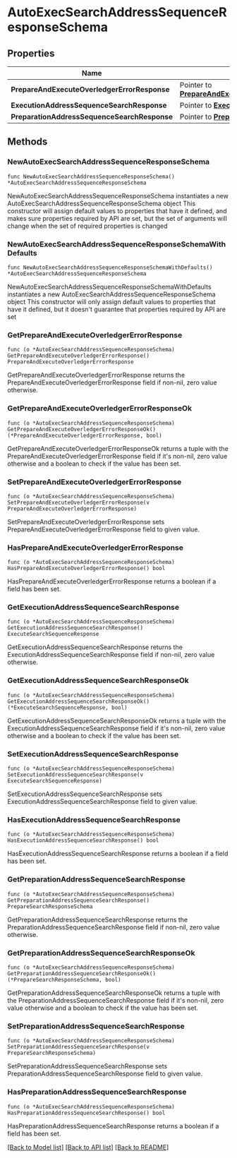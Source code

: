 # AutoExecSearchAddressSequenceResponseSchema

## Properties

Name | Type | Description | Notes
------------ | ------------- | ------------- | -------------
**PrepareAndExecuteOverledgerErrorResponse** | Pointer to [**PrepareAndExecuteOverledgerErrorResponse**](PrepareAndExecuteOverledgerErrorResponse.md) |  | [optional] 
**ExecutionAddressSequenceSearchResponse** | Pointer to [**ExecuteSearchSequenceResponse**](ExecuteSearchSequenceResponse.md) |  | [optional] 
**PreparationAddressSequenceSearchResponse** | Pointer to [**PrepareSearchResponseSchema**](PrepareSearchResponseSchema.md) |  | [optional] 

## Methods

### NewAutoExecSearchAddressSequenceResponseSchema

`func NewAutoExecSearchAddressSequenceResponseSchema() *AutoExecSearchAddressSequenceResponseSchema`

NewAutoExecSearchAddressSequenceResponseSchema instantiates a new AutoExecSearchAddressSequenceResponseSchema object
This constructor will assign default values to properties that have it defined,
and makes sure properties required by API are set, but the set of arguments
will change when the set of required properties is changed

### NewAutoExecSearchAddressSequenceResponseSchemaWithDefaults

`func NewAutoExecSearchAddressSequenceResponseSchemaWithDefaults() *AutoExecSearchAddressSequenceResponseSchema`

NewAutoExecSearchAddressSequenceResponseSchemaWithDefaults instantiates a new AutoExecSearchAddressSequenceResponseSchema object
This constructor will only assign default values to properties that have it defined,
but it doesn't guarantee that properties required by API are set

### GetPrepareAndExecuteOverledgerErrorResponse

`func (o *AutoExecSearchAddressSequenceResponseSchema) GetPrepareAndExecuteOverledgerErrorResponse() PrepareAndExecuteOverledgerErrorResponse`

GetPrepareAndExecuteOverledgerErrorResponse returns the PrepareAndExecuteOverledgerErrorResponse field if non-nil, zero value otherwise.

### GetPrepareAndExecuteOverledgerErrorResponseOk

`func (o *AutoExecSearchAddressSequenceResponseSchema) GetPrepareAndExecuteOverledgerErrorResponseOk() (*PrepareAndExecuteOverledgerErrorResponse, bool)`

GetPrepareAndExecuteOverledgerErrorResponseOk returns a tuple with the PrepareAndExecuteOverledgerErrorResponse field if it's non-nil, zero value otherwise
and a boolean to check if the value has been set.

### SetPrepareAndExecuteOverledgerErrorResponse

`func (o *AutoExecSearchAddressSequenceResponseSchema) SetPrepareAndExecuteOverledgerErrorResponse(v PrepareAndExecuteOverledgerErrorResponse)`

SetPrepareAndExecuteOverledgerErrorResponse sets PrepareAndExecuteOverledgerErrorResponse field to given value.

### HasPrepareAndExecuteOverledgerErrorResponse

`func (o *AutoExecSearchAddressSequenceResponseSchema) HasPrepareAndExecuteOverledgerErrorResponse() bool`

HasPrepareAndExecuteOverledgerErrorResponse returns a boolean if a field has been set.

### GetExecutionAddressSequenceSearchResponse

`func (o *AutoExecSearchAddressSequenceResponseSchema) GetExecutionAddressSequenceSearchResponse() ExecuteSearchSequenceResponse`

GetExecutionAddressSequenceSearchResponse returns the ExecutionAddressSequenceSearchResponse field if non-nil, zero value otherwise.

### GetExecutionAddressSequenceSearchResponseOk

`func (o *AutoExecSearchAddressSequenceResponseSchema) GetExecutionAddressSequenceSearchResponseOk() (*ExecuteSearchSequenceResponse, bool)`

GetExecutionAddressSequenceSearchResponseOk returns a tuple with the ExecutionAddressSequenceSearchResponse field if it's non-nil, zero value otherwise
and a boolean to check if the value has been set.

### SetExecutionAddressSequenceSearchResponse

`func (o *AutoExecSearchAddressSequenceResponseSchema) SetExecutionAddressSequenceSearchResponse(v ExecuteSearchSequenceResponse)`

SetExecutionAddressSequenceSearchResponse sets ExecutionAddressSequenceSearchResponse field to given value.

### HasExecutionAddressSequenceSearchResponse

`func (o *AutoExecSearchAddressSequenceResponseSchema) HasExecutionAddressSequenceSearchResponse() bool`

HasExecutionAddressSequenceSearchResponse returns a boolean if a field has been set.

### GetPreparationAddressSequenceSearchResponse

`func (o *AutoExecSearchAddressSequenceResponseSchema) GetPreparationAddressSequenceSearchResponse() PrepareSearchResponseSchema`

GetPreparationAddressSequenceSearchResponse returns the PreparationAddressSequenceSearchResponse field if non-nil, zero value otherwise.

### GetPreparationAddressSequenceSearchResponseOk

`func (o *AutoExecSearchAddressSequenceResponseSchema) GetPreparationAddressSequenceSearchResponseOk() (*PrepareSearchResponseSchema, bool)`

GetPreparationAddressSequenceSearchResponseOk returns a tuple with the PreparationAddressSequenceSearchResponse field if it's non-nil, zero value otherwise
and a boolean to check if the value has been set.

### SetPreparationAddressSequenceSearchResponse

`func (o *AutoExecSearchAddressSequenceResponseSchema) SetPreparationAddressSequenceSearchResponse(v PrepareSearchResponseSchema)`

SetPreparationAddressSequenceSearchResponse sets PreparationAddressSequenceSearchResponse field to given value.

### HasPreparationAddressSequenceSearchResponse

`func (o *AutoExecSearchAddressSequenceResponseSchema) HasPreparationAddressSequenceSearchResponse() bool`

HasPreparationAddressSequenceSearchResponse returns a boolean if a field has been set.


[[Back to Model list]](../README.md#documentation-for-models) [[Back to API list]](../README.md#documentation-for-api-endpoints) [[Back to README]](../README.md)


